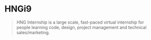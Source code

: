 # HNGi9
> HNG Internship is a large scale, fast-paced virtual internship for people learning code, design, project management and technical sales/marketing. 
